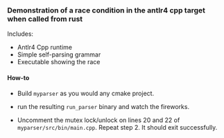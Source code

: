 ### Demonstration of a race condition in the antlr4 cpp target when called from rust

Includes:

- Antlr4 Cpp runtime
- Simple self-parsing grammar
- Executable showing the race

#### How-to

- Build `myparser` as you would any cmake project.

- run the resulting `run_parser` binary and watch the fireworks.

- Uncomment the mutex lock/unlock on lines 20 and 22 of
  `myparser/src/bin/main.cpp`. Repeat step 2. It should exit successfully.

